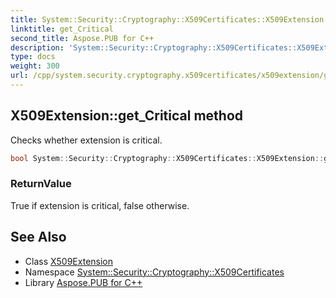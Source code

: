 ```yaml
---
title: System::Security::Cryptography::X509Certificates::X509Extension::get_Critical method
linktitle: get_Critical
second_title: Aspose.PUB for C++
description: 'System::Security::Cryptography::X509Certificates::X509Extension::get_Critical method. Checks whether extension is critical in C++.'
type: docs
weight: 300
url: /cpp/system.security.cryptography.x509certificates/x509extension/get_critical/
---
```

## X509Extension::get_Critical method


Checks whether extension is critical.

```cpp
bool System::Security::Cryptography::X509Certificates::X509Extension::get_Critical() const
```


### ReturnValue

True if extension is critical, false otherwise.

## See Also

* Class [X509Extension](../)
* Namespace [System::Security::Cryptography::X509Certificates](../../)
* Library [Aspose.PUB for C++](../../../)
